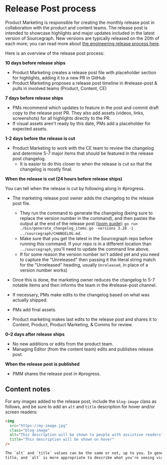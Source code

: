 # Release Post process

Product Marketing is responsible for creating the monthly release post in collaboration with the product and content teams. The release post is intended to showcase highlights and major updates included in the latest version of Sourcegraph. New versions are typically released on the 20th of each more; you can read more about [the engineering release process here](../../engineering/dev/process/releases/index.md#when-we-release).

Here is an overview of the release post process:

**10 days before release ships**

- Product Marketing creates a release post file with placeholder section for highlights, adding it to a new PR in GitHub
- Product Marketing proposes a release post timeline in #release-post & pulls in involved teams (Product, Content, CE)

**7 days before release ships**

- PMs recommend which updates to feature in the post and commit draft copy to the release post PR. They also add assets (videos, links, screenshots) for all highlights directly to the PR.
- If visual assets aren't ready by this date, PMs add a placeholder for expected assets.

**1-2 days before the release is cut**

- Product Marketing to work with the CE team to review the changelog and determine 5-7 major items that should be featured in the release post changelog.
  - It is easier to do this closer to when the release is cut so that the changelog is mostly final.

**When the release is cut (24 hours before release ships)**

You can tell when the release is cut by following along in #progress.

- The marketing release post owner adds the changelog to the release post file.

  - They run the command to generate the changelog (being sure to replace the version number in the command), and then pastes the output at the end of the release post ([loom guide](https://www.loom.com/share/59da6bc1784a48e9b6af4d9e620ee4df)): `go run ./bin/generate_changelog_items.go -versions 3.28 -i ../sourcegraph/CHANGELOG.md`.
  - Make sure that you get the latest in the Sourcegraph repo before running this command. If your repo is in a different location than `../sourcegraph`, you'll need to update the command line above.
  - If for some reason the version number isn't added yet and you need to capture the "Unreleased" then passing it the literal string match for the "Unreleased" heading, usually `Unreleased`, in place of a version number works)

- Once this is done, the marketing owner reduces the changelog to 5-7 notable items and then informs the team in the #release-post channel.
- If necessary, PMs make edits to the changelog based on what was actually shipped.
- PMs add final assets.
- Product marketing makes last edits to the release post and shares it to Content, Product, Product Marketing, & Comms for review.

**0–2 days after release ships**

- No new additions or edits from the product team.
- Managing Editor (from the content team) edits and publishes release post.

**When the release post is published**

- PMM shares the release post in #progress.

## Content notes

For any images added to the release post, include the `blog-image` class as follows, and be sure to add an `alt` and `title` description for hover and/or screen readers:

```html
<img
  src="https://my-image.jpg"
  class="blog-image"
  alt="This description will be shown to people with assistive readers"
  title="This description will be shown on hover"
/>

The `alt` and `title` values can be the same or not, up to you. In general, `title` is more appropriate for a general
title, and `alt` is more appropriate to describe what you're seeing visually.
```
